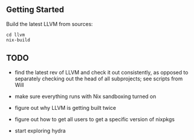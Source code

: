 ## Getting Started

Build the latest LLVM from sources:

```
cd llvm
nix-build
```

## TODO

- find the latest rev of LLVM and check it out consistently, as
  opposed to separately checking out the head of all subprojects;
  see scripts from Will

- make sure everything runs with Nix sandboxing turned on

- figure out why LLVM is getting built twice

- figure out how to get all users to get a specific version of nixpkgs

- start exploring hydra
